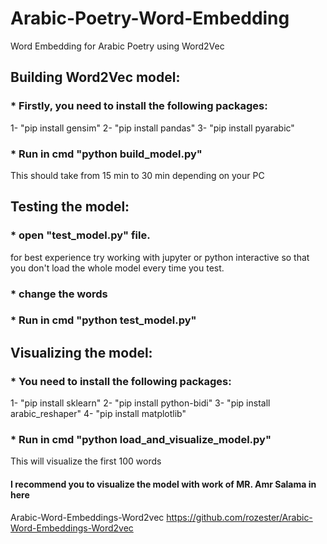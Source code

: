 # Arabic-Poetry-Word-Embedding
Word Embedding for Arabic Poetry using Word2Vec

## Building Word2Vec model:
### * Firstly, you need to install the following packages:
1- "pip install gensim"
2- "pip install pandas"
3- "pip install pyarabic"

### * Run in cmd "python build_model.py"
This should take from 15 min to 30 min depending on your PC


## Testing the model:
### * open "test_model.py" file.
for best experience try working with jupyter or python interactive so that you don't load the whole model every time you test.

### * change the words

### * Run in cmd "python test_model.py"


## Visualizing the model:
### * You need to install the following packages:
1- "pip install sklearn"
2- "pip install python-bidi"
3- "pip install arabic_reshaper"
4- "pip install matplotlib"

### * Run in cmd "python load_and_visualize_model.py" 
This will visualize the first 100 words

#### I recommend you to visualize the model with work of MR. Amr Salama in here
Arabic-Word-Embeddings-Word2vec
https://github.com/rozester/Arabic-Word-Embeddings-Word2vec

